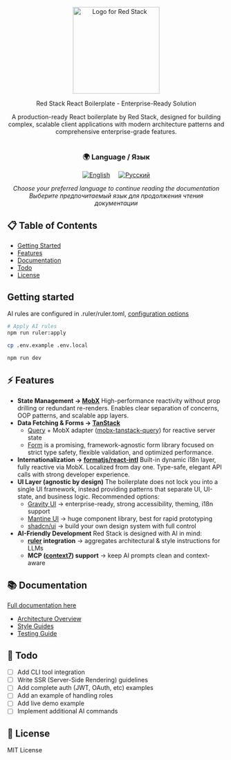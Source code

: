 <p align="center" dir="auto">
  <themed-picture data-catalyst-inline="true" data-catalyst="" style="visibility: visible;"><picture>
  <source media="(prefers-color-scheme: light),(prefers-color-scheme: dark)" srcset="https://github.com/user-attachments/assets/e7d537a9-e41f-4e6c-9556-889d7cbe74b1" class="source-dark">
  <img src="https://github.com/user-attachments/assets/da6732e4-91c2-4266-af06-337fad21b19c" height="200" alt="Logo for Red Stack" style="visibility: visible; max-width: 100%;">
</picture></themed-picture>
</p>

<p align="center">
  Red Stack React Boilerplate - Enterprise-Ready Solution
</p>

<p align="center">
A production-ready React boilerplate by Red Stack, designed for building complex, scalable client applications with modern architecture patterns and comprehensive enterprise-grade features.
</p>

#

<div align="center">
  <h3>🌍 Language / Язык</h3>
  <p>
    <a href="./README.md"><img src="https://img.shields.io/badge/🇺🇸_English-blue?style=for-the-badge" alt="English"/></a>
    &nbsp;&nbsp;&nbsp;
    <a href="./README.ru.md"><img src="https://img.shields.io/badge/🇷🇺_Русский-red?style=for-the-badge" alt="Русский"/></a>
  </p>
  <p>
    <em>Choose your preferred language to continue reading the documentation</em><br>
    <em>Выберите предпочитаемый язык для продолжения чтения документации</em>
  </p>
</div>

## 📋 Table of Contents

- [Getting Started](#-getting-started)
- [Features](#-features)
- [Documentation](#-documentation)
- [Todo](#-todo)
- [License](#-license)

## Getting started

AI rules are configured in .ruler/ruler.toml, [configuration options](https://github.com/intellectronica/ruler?tab=readme-ov-file#configuration-rulertoml-in-detail)

```bash
# Apply AI rules
npm run ruler:apply

cp .env.example .env.local

npm run dev
```

## ⚡ Features

- **State Management → [MobX](https://mobx.js.org/)**
High-performance reactivity without prop drilling or redundant re-renders.
Enables clear separation of concerns, OOP patterns, and scalable app layers.
- **Data Fetching \& Forms → [TanStack](https://tanstack.com/)**
  - [Query](https://tanstack.com/query/latest) + MobX adapter ([mobx-tanstack-query](https://github.com/js2me/mobx-tanstack-query)) for reactive server state
  - [Form](https://tanstack.com/form/latest) is a promising, framework-agnostic form library focused on strict type safety, flexible validation, and optimized performance.
- **Internationalization → [formatjs/react-intl](https://formatjs.io/)**
Built-in dynamic i18n layer, fully reactive via MobX. Localized from day one.
Type-safe, elegant API calls with strong developer experience.
- **UI Layer (agnostic by design)**
The boilerplate does not lock you into a single UI framework, instead providing patterns that separate UI, UI-state, and business logic. Recommended options:
  - [Gravity UI](https://gravity-ui.com/) → enterprise-ready, strong accessibility, theming, i18n support
  - [Mantine UI](https://mantine.dev/) → huge component library, best for rapid prototyping
  - [shadcn/ui](https://ui.shadcn.com/) → build your own design system with full control
- **AI-Friendly Development**
Red Stack is designed with AI in mind:
  - **[ruler](https://github.com/intellectronica/ruler) integration** → aggregates architectural \& style instructions for LLMs
  - **MCP ([context7](https://context7.com/redstack-dev/docs)) support** → keep AI prompts clean and context-aware

## 📚 Documentation

[Full documentation here](./docs)

- [Architecture Overview](./docs/architecture)
- [Style Guides](./docs/style-guides)
- [Testing Guide](./docs/unit-testing)

## 📝 Todo

- [ ] Add CLI tool integration
- [ ] Write SSR (Server-Side Rendering) guidelines
- [ ] Add complete auth (JWT, OAuth, etc) examples
- [ ] Add an example of handling roles
- [ ] Add live demo example
- [ ] Implement additional AI commands

## 📄 License

MIT License
